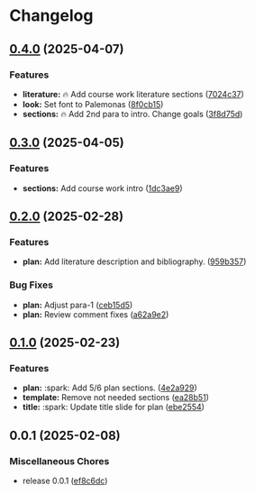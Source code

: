 # Changelog

## [0.4.0](https://github.com/onlyidev/bachelor.thesis/compare/v0.3.0...v0.4.0) (2025-04-07)


### Features

* **literature:** :fire: Add course work literature sections ([7024c37](https://github.com/onlyidev/bachelor.thesis/commit/7024c37400ee13645eceb65f3f55d756a2aa8669))
* **look:** Set font to Palemonas ([8f0cb15](https://github.com/onlyidev/bachelor.thesis/commit/8f0cb15f2fcdd78576a2cca9e9c2037722037255))
* **sections:** :fire: Add 2nd para to intro. Change goals ([3f8d75d](https://github.com/onlyidev/bachelor.thesis/commit/3f8d75db6150bdcae0b6b64fb9929e667a41b463))

## [0.3.0](https://github.com/onlyidev/bachelor.thesis/compare/v0.2.0...v0.3.0) (2025-04-05)


### Features

* **sections:** Add course work intro ([1dc3ae9](https://github.com/onlyidev/bachelor.thesis/commit/1dc3ae95de96b990c009216397d79ea815a822b1))

## [0.2.0](https://github.com/onlyidev/bachelor.thesis/compare/v0.1.0...v0.2.0) (2025-02-28)


### Features

* **plan:** Add literature description and bibliography. ([959b357](https://github.com/onlyidev/bachelor.thesis/commit/959b357b1db5882a72222091a0e9117d2fbf5048))


### Bug Fixes

* **plan:** Adjust para-1 ([ceb15d5](https://github.com/onlyidev/bachelor.thesis/commit/ceb15d5292003bc71e7cdddc3925792cfe926565))
* **plan:** Review comment fixes ([a62a9e2](https://github.com/onlyidev/bachelor.thesis/commit/a62a9e2e37142ad8c9c010e1a9695694a2e2a621))

## [0.1.0](https://github.com/onlyidev/bachelor.thesis/compare/v0.0.1...v0.1.0) (2025-02-23)


### Features

* **plan:** :spark: Add 5/6 plan sections. ([4e2a929](https://github.com/onlyidev/bachelor.thesis/commit/4e2a9295fbd50378f8a9dc32b329dbdf6f3494bb))
* **template:** Remove not needed sections ([ea28b51](https://github.com/onlyidev/bachelor.thesis/commit/ea28b514537943449829848308a46594100c2a61))
* **title:** :spark: Update title slide for plan ([ebe2554](https://github.com/onlyidev/bachelor.thesis/commit/ebe2554cd23136f118c07479f713bc2d23c143df))

## 0.0.1 (2025-02-08)


### Miscellaneous Chores

* release 0.0.1 ([ef8c6dc](https://github.com/onlyidev/bachelor.thesis/commit/ef8c6dcd3d558493c960eba6efb252b9f1a9670e))
